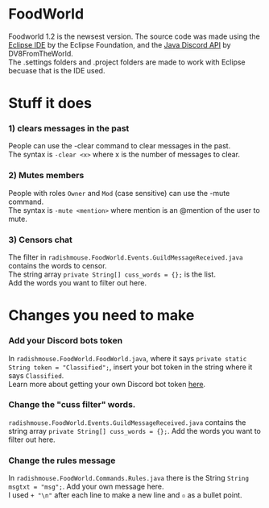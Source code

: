 # FoodWorld

Foodworld 1.2 is the newsest version. The source code was made using the [Eclipse IDE](https://www.eclipse.org/eclipseide/) by the Eclipse Foundation, and the [Java Discord API](https://github.com/DV8FromTheWorld/JDA) by DV8FromTheWorld.  
The .settings folders and .project folders are made to work with Eclipse becuase that is the IDE used.

# Stuff it does

### 1) clears messages in the past

People can use the -clear command to clear messages in the past.  
The syntax is `-clear <x>` where x is the number of messages to clear.

### 2) Mutes members

People with roles `Owner` and `Mod` (case sensitive) can use the -mute command.  
The syntax is `-mute <mention>` where mention is an @mention of the user to mute.

### 3) Censors chat

The filter in `radishmouse.FoodWorld.Events.GuildMessageReceived.java` contains the words to censor.  
The string array `private String[] cuss_words = {};` is the list.  
Add the words you want to filter out here.

# Changes you need to make

### Add your Discord bots token

In `radishmouse.FoodWorld.FoodWorld.java`, where it says `private static String token = "Classified";`, insert your bot token in the string where it says `Classified`.  
Learn more about getting your own Discord bot token [here](https://www.writebots.com/discord-bot-token/).

### Change the "cuss filter" words.

`radishmouse.FoodWorld.Events.GuildMessageReceived.java` contains the string array `private String[] cuss_words = {};`. Add the words you want to filter out here.

### Change the rules message

In `radishmouse.FoodWorld.Commands.Rules.java` there is the String `String msgtxt = "msg";`. Add your own message here.  
I used `+ "\n"` after each line to make a new line and `▫` as a bullet point.